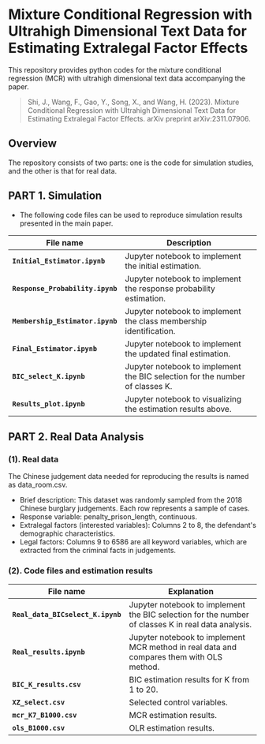 # Mixture Conditional Regression with Ultrahigh Dimensional Text  Data for Estimating Extralegal Factor Effects

This repository provides python codes for the mixture conditional regression (MCR) with ultrahigh dimensional text  data accompanying the paper.

> Shi, J., Wang, F., Gao, Y., Song, X., and Wang, H. (2023). Mixture Conditional Regression with Ultrahigh Dimensional Text Data for Estimating Extralegal Factor Effects. arXiv preprint arXiv:2311.07906.

## Overview

The repository consists of two parts: one is the code for simulation studies, and the other is that for real data.

## PART 1. Simulation

- The following code files can be used to reproduce simulation results presented in the main paper.

|File name| Description |
|-------------|---------------|
|**`Initial_Estimator.ipynb`**| Jupyter notebook to implement the initial estimation. |
|**`Response_Probability.ipynb`**| Jupyter notebook to implement the response probability estimation. |
|**`Membership_Estimator.ipynb`**| Jupyter notebook to implement the class membership identification. |
|**`Final_Estimator.ipynb`**| Jupyter notebook to implement the updated final estimation. |
|**`BIC_select_K.ipynb`**| Jupyter notebook to implement the BIC selection for the number of classes K. |
|**`Results_plot.ipynb`**| Jupyter notebook to visualizing the estimation results above. |


## PART 2. Real Data Analysis

### (1). Real data
The Chinese judgement data needed for reproducing the results is named as data_room.csv. 

- Brief description: This dataset was randomly sampled from the 2018 Chinese burglary judgements. Each row represents a sample of cases.
- Response variable: penalty_prison_length, continuous.
- Extralegal factors (interested variables): Columns 2 to 8, the defendant's demographic characteristics.
- Legal factors: Columns 9 to 6586 are all keyword variables, which are extracted from the criminal facts in judgements.

### (2). Code files and estimation results

|File name| Explanation |
|-------------|---------------|
|**`Real_data_BICselect_K.ipynb`**| Jupyter notebook to implement the BIC selection for the number of classes K in real data analysis. |
|**`Real_results.ipynb`**| Jupyter notebook to implement MCR method in real data and compares them with OLS method. |
|**`BIC_K_results.csv`**| BIC estimation results for K from 1 to 20.|
|**`XZ_select.csv`**| Selected control variables. |
|**`mcr_K7_B1000.csv`**| MCR estimation results. |
|**`ols_B1000.csv`**| OLR estimation results. |

